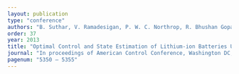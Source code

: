 ```yaml
---
layout: publication
type: "conference"
authors: "B. Suthar, V. Ramadesigan, P. W. C. Northrop, R. Bhushan Gopaluni, R. D. Braatz, V. R. Subramanian"
order: 37
year: 2013
title: "Optimal Control and State Estimation of Lithium-ion Batteries Using Reformulated Models"
journal: "In proceedings of American Control Conference, Washington DC, USA"
pagenum: "5350 – 5355"
---
```

